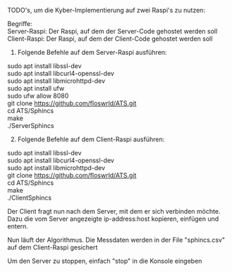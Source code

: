 TODO's, um die Kyber-Implementierung auf zwei Raspi's zu nutzen:<br>

Begriffe:<br>
Server-Raspi: Der Raspi, auf dem der Server-Code gehostet werden soll<br>
Client-Raspi: Der Raspi, auf dem der Client-Code gehostet werden soll

1. Folgende Befehle auf dem Server-Raspi ausführen:<br>

sudo apt install libssl-dev<br>
sudo apt install libcurl4-openssl-dev<br>
sudo apt install libmicrohttpd-dev<br>
sudo apt install ufw<br>
sudo ufw allow 8080<br>
git clone https://github.com/floswrld/ATS.git<br>
cd ATS/Sphincs<br>
make<br>
./ServerSphincs<br>

2. Folgende Befehle auf dem Client-Raspi ausführen:<br>

sudo apt install libssl-dev<br>
sudo apt install libcurl4-openssl-dev<br>
sudo apt install libmicrohttpd-dev<br>
git clone https://github.com/floswrld/ATS.git<br>
cd ATS/Sphincs<br>
make<br>
./ClientSphincs<br>

Der Client fragt nun nach dem Server, mit dem er sich verbinden möchte. Dazu die vom Server angezeigte ip-address:host kopieren, einfügen und entern.

Nun läuft der Algorithmus.
Die Messdaten werden in der File "sphincs.csv" auf dem Client-Raspi gesichert

Um den Server zu stoppen, einfach "stop" in die Konsole eingeben